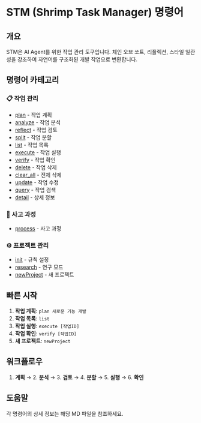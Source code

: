 # STM (Shrimp Task Manager) 명령어

## 개요
STM은 AI Agent를 위한 작업 관리 도구입니다. 체인 오브 쏘트, 리플렉션, 스타일 일관성을 강조하여 자연어를 구조화된 개발 작업으로 변환합니다.

## 명령어 카테고리

### 📋 작업 관리
- [plan](plan.md) - 작업 계획
- [analyze](analyze.md) - 작업 분석  
- [reflect](reflect.md) - 작업 검토
- [split](split.md) - 작업 분할
- [list](list.md) - 작업 목록
- [execute](execute.md) - 작업 실행
- [verify](verify.md) - 작업 확인
- [delete](delete.md) - 작업 삭제
- [clear_all](clear_all.md) - 전체 삭제
- [update](update.md) - 작업 수정
- [query](query.md) - 작업 검색
- [detail](detail.md) - 상세 정보

### 🧠 사고 과정
- [process](process.md) - 사고 과정

### ⚙️ 프로젝트 관리
- [init](init.md) - 규칙 설정
- [research](research.md) - 연구 모드
- [newProject](newProject.md) - 새 프로젝트

## 빠른 시작

1. **작업 계획**: `plan 새로운 기능 개발`
2. **작업 목록**: `list`
3. **작업 실행**: `execute [작업ID]`
4. **작업 확인**: `verify [작업ID]`
5. **새 프로젝트**: `newProject`

## 워크플로우

1. **계획** → 2. **분석** → 3. **검토** → 4. **분할** → 5. **실행** → 6. **확인**

## 도움말
각 명령어의 상세 정보는 해당 MD 파일을 참조하세요.
